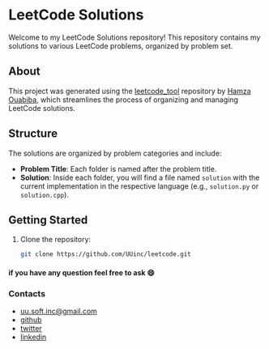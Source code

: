 # LeetCode Solutions

Welcome to my LeetCode Solutions repository! This repository contains my solutions to various LeetCode problems, organized by problem set. 

## About

This project was generated using the [leetcode_tool](https://github.com/Hamza-ouabiba/leetcode_tool) repository by [Hamza Ouabiba](https://github.com/Hamza-ouabiba), which streamlines the process of organizing and managing LeetCode solutions.

## Structure

The solutions are organized by problem categories and include:

- **Problem Title**: Each folder is named after the problem title.
- **Solution**: Inside each folder, you will find a file named `solution` with the current implementation in the respective language (e.g., `solution.py` or `solution.cpp`).

## Getting Started

1. Clone the repository:
   ```bash
   git clone https://github.com/UUinc/leetcode.git
   ```

#### if you have any question feel free to ask :smile:

### Contacts

-   uu.soft.inc@gmail.com
-   [github](https://github.com/UUinc)
-   [twitter](https://twitter.com/yahya_lz)
-   [linkedin](https://www.linkedin.com/in/yahyalazrek)
